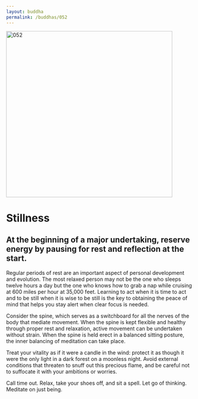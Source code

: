 ```yaml
---
layout: buddha
permalink: /buddhas/052
---
```


<div class="uk-text-center">
<img src="{{"/assets/img/buddhas/buddha-052.jpg" | relative_url}}" alt="052"  width="448" height="448"></div>

# Stillness

## At the beginning of a major undertaking, reserve energy by pausing for rest and reflection at the start.



Regular periods of rest are an important aspect of personal development and evolution. The most relaxed person may not be the one who sleeps twelve hours a day but the one who knows how to grab a nap while cruising at 600 miles per hour at 35,000 feet. Learning to act when it is time to act and to be still when it is wise to be still is the key to obtaining the peace of mind that helps you stay alert when clear focus is needed.

Consider the spine, which serves as a switchboard for all the nerves of the body that mediate movement. When the spine is kept flexible and healthy through proper rest and relaxation, active movement can be undertaken without strain. When the spine is held erect in a balanced sitting posture, the inner balancing of meditation can take place.

Treat your vitality as if it were a candle in the wind: protect it as though it were the only light in a dark forest on a moonless night. Avoid external conditions that threaten to snuff out this precious flame, and be careful not to suffocate it with your ambitions or worries.

Call time out. Relax, take your shoes off, and sit a spell. Let go of thinking. Meditate on just being.
